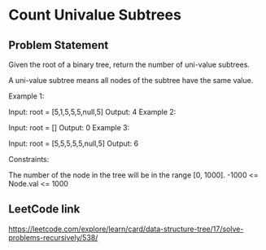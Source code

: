 # Count Univalue Subtrees

## Problem Statement

Given the root of a binary tree, return the number of uni-value subtrees.

A uni-value subtree means all nodes of the subtree have the same value.



Example 1:


Input: root = [5,1,5,5,5,null,5]
Output: 4
Example 2:

Input: root = []
Output: 0
Example 3:

Input: root = [5,5,5,5,5,null,5]
Output: 6


Constraints:

The number of the node in the tree will be in the range [0, 1000].
-1000 <= Node.val <= 1000

## LeetCode link
https://leetcode.com/explore/learn/card/data-structure-tree/17/solve-problems-recursively/538/
